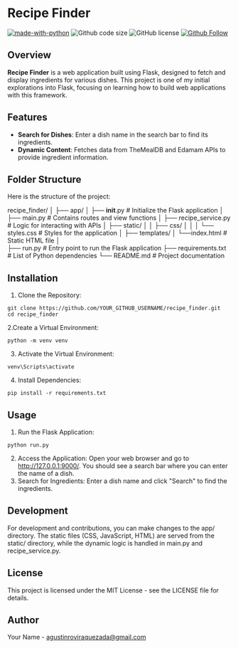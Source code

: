 # Recipe Finder

[![made-with-python](https://img.shields.io/badge/Coded%20with-Python-21496b.svg?style=for-the-badge&logo=Python)](https://www.python.org/)
![Github code size](https://img.shields.io/github/languages/code-size/agustinroviraquezada/recipe_finder?style=for-the-badge&logo=Github)
![GitHub license](https://img.shields.io/github/license/agustinroviraquezada/recipe_finder?style=for-the-badge&logo=Github)
[![Github Follow](https://img.shields.io/github/followers/agustinroviraquezada?style=social&label=Follow)](https://github.com/agustinroviraquezada)

## Overview

**Recipe Finder** is a web application built using Flask, designed to fetch and display ingredients for various dishes. This project is one of my initial explorations into Flask, focusing on learning how to build web applications with this framework.

## Features

- **Search for Dishes**: Enter a dish name in the search bar to find its ingredients.
- **Dynamic Content**: Fetches data from TheMealDB and Edamam APIs to provide ingredient information.

## Folder Structure

Here is the structure of the project:

recipe_finder/
│
├── app/
│   ├── __init__.py         # Initialize the Flask application
│   ├── main.py             # Contains routes and view functions
│   ├── recipe_service.py   # Logic for interacting with APIs
│   ├── static/
│   │   ├── css/
│   │   │   └── styles.css # Styles for the application
│   ├── templates/
│           └──index.html      # Static HTML file
│   
├── run.py                  # Entry point to run the Flask application
├── requirements.txt        # List of Python dependencies
└── README.md               # Project documentation


## Installation
1. Clone the Repository:
```
git clone https://github.com/YOUR_GITHUB_USERNAME/recipe_finder.git
cd recipe_finder
```
2.Create a Virtual Environment:
```
python -m venv venv
```
3. Activate the Virtual Environment:
```
venv\Scripts\activate
```

4. Install Dependencies:
```
pip install -r requirements.txt
```

## Usage
1. Run the Flask Application:
```
python run.py
```
2. Access the Application: Open your web browser and go to http://127.0.0.1:9000/. You should see a search bar where you can enter the name of a dish.
3. Search for Ingredients: Enter a dish name and click "Search" to find the ingredients.


## Development
For development and contributions, you can make changes to the app/ directory. The static files (CSS, JavaScript, HTML) are served from the static/ directory, while the dynamic logic is handled in main.py and recipe_service.py.

## License
This project is licensed under the MIT License - see the LICENSE file for details.

## Author
Your Name - agustinroviraquezada@gmail.com
